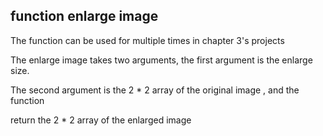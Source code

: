 function enlarge image
---------------
The function can be used for multiple times in chapter 3's projects

The enlarge image takes two arguments, the first argument is the enlarge size.

The second argument is the 2 * 2 array of the original image , and the function 

return the 2 * 2 array of the enlarged image







